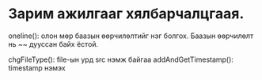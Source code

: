 # Зарим ажилгааг хялбарчалцгаая.

oneline(): олон мөр баазын өөрчилөлтийг нэг болгох. 
Баазын өөрчилөлт нь ~~ дууссан байх ёстой.

chgFileType(): file-ын урд src нэмж байгаа
addAndGetTimestamp(): timestamp нэмэх